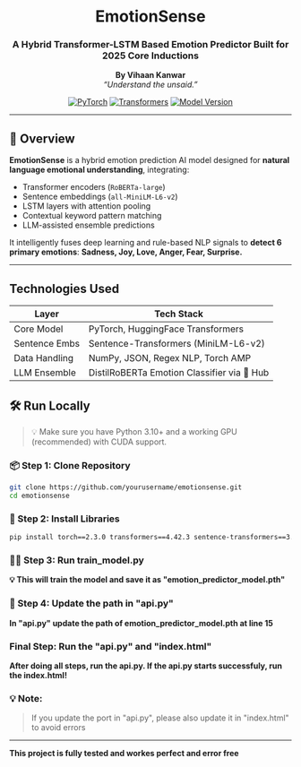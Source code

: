 <div align="center">

#  EmotionSense  
### A Hybrid Transformer-LSTM Based Emotion Predictor Built for 2025 Core Inductions  
**By Vihaan Kanwar**  
_“Understand the unsaid.”_


[![PyTorch](https://img.shields.io/badge/PyTorch-Enabled-red)](https://pytorch.org/)
[![Transformers](https://img.shields.io/badge/🤗-Transformers-yellow)](https://huggingface.co/)
[![Model Version](https://img.shields.io/badge/Version-1.0-green)](#)

</div>

---

## 🚀 Overview

**EmotionSense** is a  hybrid emotion prediction AI model designed for **natural language emotional understanding**, integrating:

-  Transformer encoders (`RoBERTa-large`)
-  Sentence embeddings (`all-MiniLM-L6-v2`)
-  LSTM layers with attention pooling
-  Contextual keyword pattern matching
-  LLM-assisted ensemble predictions

It intelligently fuses deep learning and rule-based NLP signals to **detect 6 primary emotions**:
**Sadness, Joy, Love, Anger, Fear, Surprise.**

---

##  Technologies Used

| Layer             | Tech Stack                                     |
|------------------|------------------------------------------------|
|  Core Model     | PyTorch, HuggingFace Transformers              |
|  Sentence Embs | Sentence-Transformers (MiniLM-L6-v2)           |
|  Data Handling | NumPy, JSON, Regex NLP, Torch AMP              |
|  LLM Ensemble  | DistilRoBERTa Emotion Classifier via 🤗 Hub     |



## 🛠️ Run Locally

> 💡 Make sure you have Python 3.10+ and a working GPU (recommended) with CUDA support.

### 📦 Step 1: Clone Repository
```bash
git clone https://github.com/yourusername/emotionsense.git
cd emotionsense
```


### 💾 Step 2: Install Libraries
```bash
pip install torch==2.3.0 transformers==4.42.3 sentence-transformers==3.0.1 numpy==1.26.4 flask==3.0.3 flask-cors==4.0.1 scikit-learn>=1.3.0 tqdm>=4.65.0 regex
```


### 🏃‍♂️ Step 3: Run train_model.py

 **💡 This will train the model and save it as "emotion_predictor_model.pth"**


### 🔄️ Step 4: Update the path in "api.py"

**In "api.py" update the path of emotion_predictor_model.pth at line 15**

### Final Step: Run the "api.py" and "index.html"

**After doing all steps, run the api.py. If the api.py starts successfuly, run the index.html!**

### 💡 Note:
> If you update the port in "api.py", please also update it in "index.html" to avoid errors

---
**This project is fully tested and workes perfect and error free**
